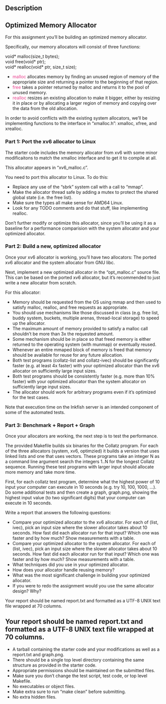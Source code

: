 ## Description

## Optimized Memory Allocator

For this assignment you’ll be building an optimized memory allocator.

Specifically, our memory allocators will consist of three functions:

void* malloc(size_t bytes);<br/>
void free(void* ptr);<br/>
void* realloc(void* ptr, size_t size);<br/>

- <font color="#e83e8c">malloc</font> allocates memory by finding an unused region of memory of the appropriate size and returning a pointer to the beginning of that region.
- <font color="#e83e8c">free</font> takes a pointer returned by malloc and returns it to the pool of unused memory.
- <font color="#e83e8c">realloc</font> resizes an existing allocation to make it bigger, either by resizing it in place or by allocating a larger region of memory and copying over the data from the old allocation.

In order to avoid conflicts with the existing system allocators, we’ll be implementing functions to the interface in “xmalloc.h”: xmalloc, xfree, and xrealloc.

### Part 1: Port the xv6 allocator to Linux

The starter code includes the memory allocator from xv6 with some minor modificaitons to match the xmalloc interface and to get it to compile at all.

This allocator appears in “xv6_malloc.c”.

You need to port this allocator to Linux. To do this:

- Replace any use of the “sbrk” system call with a call to “mmap”.
- Make the allocator thread safe by adding a mutex to protect the shared global state (i.e. the free list).
- Make sure the types all make sense for AMD64 Linux.
- Look for any TODO comments and do that stuff, like implementing realloc.

Don’t further modify or optimize this allocator, since you’ll be using it as a baseline for a performance comparision with the system allocator and your optimized allocator.

### Part 2: Build a new, optimized allocator

Once your xv6 allocator is working, you’ll have two allocators: The ported xv6 allocator and the system allocator from GNU libc.

Next, implement a new optimized allocator in the “opt_malloc.c” source file. This can be based on the ported xv6 allocator, but it’s recommended to just write a new allocator from scratch.

For this allocator:

- Memory should be requested from the OS using mmap and then used to satisfy malloc, realloc, and free requests as appropriate.
- You should use mechanisms like those discussed in class (e.g. free list, buddy system, buckets, multiple arenas, thread-local storage) to speed up the allocator.
- The maximum amount of memory provided to satisfy a malloc call shouldn’t be more than 3x the requested amount.
- Some mechanism should be in place so that freed memory is either returned to the operating system (with munmap) or eventually reused.
- Whenever an entire mmaped block of memory is freed that memory should be available for reuse for any future allocation.
- Both test programs (collatz-list and collatz-ivec) should be significantly faster (e.g. at least 4x faster) with your optimized allocator than the xv6 allocator on sufficiently large input sizes.
- Both test programs should be consistently faster (e.g. more than 10% faster) with your optimized allocator than the system allocator on sufficiently large input sizes.
- The allocator should work for arbitrary programs even if it’s optimized for the test cases.

Note that execution time on the Inkfish server is an intended component of some of the automated tests.

### Part 3: Benchmark + Report + Graph

Once your allocators are working, the next step is to test the performance.

The provided Makefile builds six binaries for the Collatz program. For each of the three allocators (system, xv6, optimzied) it builds a version that uses linked lists and one that uses vectors. These programs take an integer N as a command line argument search the integers 1..N for the longest Collatz sequence. Running these test programs with larger input should allocate more memory and take more time.

First, for each collatz test program, determine what the highest power of 10 input your computer can execute in 10 seconds (e.g. try 10, 100, 1000, …). Do some additional tests and then create a graph, graph.png, showing the highest input value (to two significant digits) that your computer can execute in 10 seconds.

Write a report that answers the following questions:

- Compare your optimized allocator to the xv6 allocator. For each of (list, ivec), pick an input size where the slower allocator takes about 10 seconds. How fast did each allocator run for that input? Which one was faster and by how much? Show measurements with a table.
- Compare your optimized allocator to the system allocator. For each of (list, ivec), pick an input size where the slower allocator takes about 10 seconds. How fast did each allocator run for that input? Which one was faster and by how much? Show measurements with a table.
- What techniques did you use in your optimized allocator.
- How does your allocator handle reusing memory?
- What was the most significant challenge in building your optimized allocator.
- If you were to redo the assignment would you use the same allocator design? Why?

Your report should be named report.txt and formatted as a UTF-8 UNIX text file wrapped at 70 columns.

## Your report should be named report.txt and formatted as a UTF-8 UNIX text file wrapped at 70 columns.

- A tarball containing the starter code and your modifications as well as a report.txt and graph.png.
- There should be a single top level directory containing the same structure as provided in the starter code.
- Appropriate permissions should be maintained on the submitted files.
- Make sure you don’t change the test script, test code, or top level Makefile.
- No executables or object files.
- Make extra sure to run “make clean” before submitting.
- No extra hidden files.
